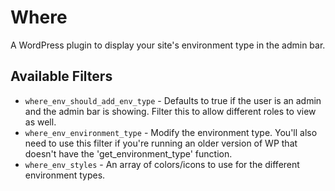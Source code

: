 # Where

A WordPress plugin to display your site's environment type in the admin bar.

## Available Filters

- `where_env_should_add_env_type` - Defaults to true if the user is an admin and the admin bar is showing. Filter this to allow different roles to view as well.
- `where_env_environment_type` - Modify the environment type. You'll also need to use this filter if you're running an older version of WP that doesn't have the 'get_environment_type' function.
- `where_env_styles` - An array of colors/icons to use for the different environment types.
